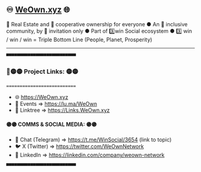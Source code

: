 ## ♾️ [WeOwn.xyz](https://www.WeOwn.xyz) 🌐

🏡 Real Estate and 🤝 cooperative ownership for everyone ● An 🤗 inclusive community, by 👥 invitation only ● Part of 3️⃣win Social ecosystem ● 3️⃣ win / win / win = Triple Bottom Line (People, Planet, Prosperity)

---

```▀▀▀▀▀▀▀▀▀▀▀▀▀▀▀▀▀▀▀▀▀▀▀▀▀▀```

### 🔗🟡🟡 Project Links: 🟡🟡

```==========================```

- 🌐 https://WeOwn.xyz
- 📆 Events ⇒ https://lu.ma/WeOwn
- 🔗 Linktree ⇒ https://Links.WeOwn.xyz

#### 🟣🟣 COMMS & SOCIAL MEDIA: 🟣🟣

- 💬 Chat (Telegram) ⇒ https://t.me/WinSocial/3654 (link to topic)
- 🐦 X (Twitter) ⇒ https://twitter.com/WeOwnNetwork
- 💼 LinkedIn ⇒ https://linkedin.com/company/weown-network

```▀▀▀▀▀▀▀▀▀▀▀▀▀▀▀▀▀▀▀▀▀▀▀▀▀▀```
